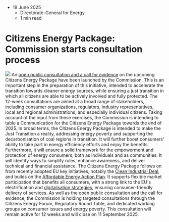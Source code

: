 * 19 June 2025
  * Directorate-General for Energy
  * 1 min read


# Citizens Energy Package: Commission starts consultation process
![](https://energy.ec.europa.eu/sites/default/files/styles/oe_theme_medium_no_crop/public/2025-06/CitizenEnergyPackage_PublicConsultation_News.jpg?itok=Iyqcs6xH)
An [open public consultation and a call for evidence](https://ec.europa.eu/info/law/better-regulation/have-your-say/initiatives/14737-Citizens-energy-package-protecting-and-empowering-consumers-in-the-just-transition_en) on the upcoming Citizens Energy Package have been launched by the Commission. This is an important step in the preparation of this initiative, intended to accelerate the transition towards cleaner energy sources, while ensuring a just transition in which all citizens are able to be actively involved and fully protected. The 12-week consultations are aimed at a broad range of stakeholders, including consumer organizations, regulators, industry representatives, local and regional administrations, and especially individual citizens. Taking account of the input from these exercises, the Commission is intending to table a Communication for the Citizens Energy Package towards the end of 2025. 
In broad terms, the Citizens Energy Package is intended to make the Just Transition a reality, addressing energy poverty and supporting the decarbonisation of coal regions in transition. It will further boost consumers’ ability to take part in energy efficiency efforts and enjoy the benefits. Furthermore, it will ensure a solid framework for the empowerment and protection of energy consumers, both as individuals and as communities. It will identify ways to simplify rules, enhance awareness, and deliver technical and financial assistance. 
The Citizens Energy Package follows on from recently adopted EU key initiatives, notably the [Clean Industrial Deal](https://commission.europa.eu/topics/eu-competitiveness/clean-industrial-deal_en), and builds on the [Affordable Energy Action Plan](https://energy.ec.europa.eu/strategy/affordable-energy_en). It supports flexible market participation that benefits all consumers, with a strong link to the EU's electrification and [digitalisation strategies](https://energy.ec.europa.eu/topics/eus-energy-system/digitalisation-energy-system_en), ensuring consumer-friendly delivery of services.
As well as the open public consultation and the call for evidence, the Commission is holding targeted consultations through the Citizens Energy Forum, Regulatory Round Table, and dedicated working groups on consumer issues and energy poverty.
This consultation will remain active for 12 weeks and will close on 11 September 2025.